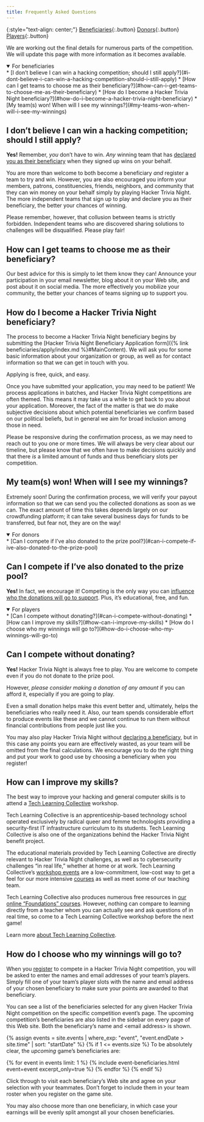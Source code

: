 ```yaml
---
title: Frequently Asked Questions
---
```


{:style="text-align: center;"}
[Beneficiaries](#for-beneficiaries){:.button}
[Donors](#for-donors){:.button}
[Players](#for-players){:.button}

We are working out the final details for numerous parts of the competition. We will update this page with more information as it becomes available.

<details id="for-beneficiaries" open="open" markdown="1">
<summary>For beneficiaries</summary>
* [I don&rsquo;t believe I can win a hacking competition; should I still apply?](#i-dont-believe-i-can-win-a-hacking-competition-should-i-still-apply)
* [How can I get teams to choose me as their beneficiary?](#how-can-i-get-teams-to-choose-me-as-their-beneficiary)
* [How do I become a Hacker Trivia Night beneficiary?](#how-do-i-become-a-hacker-trivia-night-beneficiary)
* [My team(s) won! When will I see my winnings?](#my-teams-won-when-will-i-see-my-winnings)

## I don&rsquo;t believe I can win a hacking competition; should I still apply?

**Yes!** Remember, *you* don&rsquo;t have to win. *Any* winning team that has [declared you as their beneficiary](#how-do-i-choose-who-my-winnings-will-go-to) when they signed up wins on your behalf.

You are more than welcome to both become a beneficiary *and* register a team to try and win. However, you are also encouraged you inform your members, patrons, constituencies, friends, neighbors, and community that they can win money on your behalf simply by playing Hacker Trivia Night. The more independent teams that sign up to play and declare you as their beneficiary, the better your chances of winning.

Please remember, however, that collusion between teams is strictly forbidden. Independent teams who are discovered sharing solutions to challenges will be disqualified. Please play fair!

## How can I get teams to choose me as their beneficiary? 

Our best advice for this is simply to let them know they can! Announce your participation in your email newsletter, blog about it on your Web site, and post about it on social media. The more effectively you mobilize your community, the better your chances of teams signing up to support you.

## How do I become a Hacker Trivia Night beneficiary?

The process to become a Hacker Trivia Night beneficiary begins by submitting the [Hacker Trivia Night Beneficiary Application form]({% link beneficiaries/apply/index.md %}#MainContent). We will ask you for some basic information about your organization or group, as well as for contact information so that we can get in touch with you.

Applying is free, quick, and easy.

Once you have submitted your application, you may need to be patient! We process applications in batches, and Hacker Trivia Night competitions are often themed. This means it may take us a while to get back to you about your application. Moreover, the fact of the matter is that we *do* make subjective decisions about which potential beneficiaries we confirm based on our political beliefs, but in general we aim for broad inclusion among those in need.

Please be responsive during the confirmation process, as we may need to reach out to you one or more times. We will always be very clear about our timeline, but please know that we often have to make decisions quickly and that there *is* a limited amount of funds and thus beneficiary slots per competition.

## My team(s) won! When will I see my winnings?

Extremely soon! During the confirmation process, we will verify your payout information so that we can send you the collected donations as soon as we can. The exact amount of time this takes depends largely on our crowdfunding platform; it can take several business days for funds to be transferred, but fear not, they are on the way!

</details><!-- #for-beneficiaries -->

<details id="for-donors" open="open" markdown="1">
<summary>For donors</summary>
* [Can I compete if I&rsquo;ve also donated to the prize pool?](#can-i-compete-if-ive-also-donated-to-the-prize-pool)

## Can I compete if I&rsquo;ve also donated to the prize pool?

**Yes!** In fact, we encourage it! Competing is the only way you can [influence who the donations will go to support](#how-do-i-choose-who-my-winnings-will-go-to). Plus, it&rsquo;s educational, free, and fun.

</details><!-- #for-donors -->

<details id="for-players" open="open" markdown="1">
<summary>For players</summary>
* [Can I compete without donating?](#can-i-compete-without-donating)
* [How can I improve my skills?](#how-can-i-improve-my-skills)
* [How do I choose who my winnings will go to?](#how-do-i-choose-who-my-winnings-will-go-to)

## Can I compete without donating?

**Yes!** Hacker Trivia Night is always free to play. You are welcome to compete even if you do not donate to the prize pool.

However, *please consider making a donation of any amount* if you can afford it, especially if you are going to play.

Even a small donation helps make this event better and, ultimately, helps the beneficiaries who really need it. Also, our team spends considerable effort to produce events like these and we cannot continue to run them without financial contributions from people just like you.

You may also play Hacker Trivia Night without [declaring a beneficiary](#how-do-i-choose-who-my-winnings-will-go-to), but in this case any points you earn are effectively wasted, as your team will be omitted from the final calculations. We encourage you to do the right thing and put your work to good use by choosing a beneficiary when you register!

## How can I improve my skills?

The best way to improve your hacking and general computer skills is to attend a [Tech Learning Collective](https://techlearningcollective.com/) workshop.

Tech Learning Collective is an apprenticeship-based technology school operated exclusively by radical queer and femme technologists providing a security-first IT infrastructure curriculum to its students. Tech Learning Collective is also one of the organizations behind the Hacker Trivia Night benefit project.

The educational materials provided by Tech Learning Collective are directly relevant to Hacker Trivia Night challenges, as well as to cybersecurity challenges &ldquo;in real life,&rdquo; whether at home or at work. Tech Learning Collective&rsquo;s [workshop events](https://techlearningcollective.com/events/) are a low-commitment, low-cost way to get a feel for our more intensive [courses](https://techlearningcollective.com/courses/) as well as meet some of our teaching team.

Tech Learning Collective also produces numerous free resources in [our online &ldquo;Foundations&rdquo; courses](https://techlearningcollective.com/foundations/). However, nothing can compare to learning directly from a teacher whom you can actually see and ask questions of in real time, so come to a Tech Learning Collective workshop before the next game!

Learn more [about Tech Learning Collective](https://techlearningcollective.com/about/).

## How do I choose who my winnings will go to?

When you [register](https://ctf.techlearningcollective.com/index.php?page=registration) to compete in a Hacker Trivia Night competition, you will be asked to enter the names and email addresses of your team&rsquo;s players. Simply fill one of your team&rsquo;s player slots with the name and email address of your chosen beneficiary to make sure your points are awarded to that beneficiary.

You can see a list of the beneficiaries selected for any given Hacker Trivia Night competition on the specific competition event&rsquo;s page. The upcoming competition&rsquo;s beneficiaries are also listed in the sidebar on every page of this Web site. Both the beneficiary&rsquo;s name and &lt;email address&gt; is shown.

{% assign events = site.events | where_exp: "event", "event.endDate > site.time" | sort: "startDate" %}
{% if 1 <= events.size %}
To be absolutely clear, the *upcoming* game&rsquo;s beneficiaries are:

{% for event in events limit: 1 %}
{% include event-beneficiaries.html event=event excerpt_only=true %}
{% endfor %}
{% endif %}

Click through to visit each beneficiary&rsquo;s Web site and agree on your selection with your teammates. Don&rsquo;t forget to include them in your team roster when you register on the game site.

You may also choose more than one beneficiary, in which case your earnings will be evenly split amongst all your chosen beneficiaries.

</details><!-- #for-players -->

